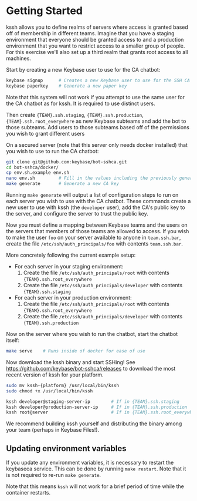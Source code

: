 # Getting Started

kssh allows you to define realms of servers where access is granted based off of
membership in different teams. Imagine that you have a staging environment that everyone should be granted access to and
a production environment that you want to restrict access to a smaller group of people. For this exercise we'll also set
up a third realm that grants root access to all machines. 

Start by creating a new Keybase user to use for the CA chatbot:

```bash
keybase signup      # Creates a new Keybase user to use for the SSH CA bot
keybase paperkey    # Generate a new paper key
```

Note that this system will not work if you attempt to use the same user for the CA chatbot as for kssh. It is required
to use distinct users. 

Then create `{TEAM}.ssh.staging`, `{TEAM}.ssh.production`, `{TEAM}.ssh.root_everywhere` as new Keybase subteams
and add the bot to those subteams. Add users to those subteams based off of the permissions you wish to grant
different users

On a secured server (note that this server only needs docker installed) that you wish to use to run the CA chatbot:

```bash
git clone git@github.com:keybase/bot-sshca.git
cd bot-sshca/docker/
cp env.sh.example env.sh
nano env.sh         # Fill in the values including the previously generated paper key
make generate       # Generate a new CA key
```

Running `make generate` will output a list of configuration steps to run on each server you wish to use with the CA chatbot. 
These commands create a new user to use with kssh (the `developer` user), add the CA's public key to the server, and 
configure the server to trust the public key. 

Now you must define a mapping between Keybase teams and the users on the servers that members of those teams are
allowed to access. If you wish to make the user `foo` on your server available to anyone in `team.ssh.bar`,
create the file `/etc/ssh/auth_principals/foo` with contents `team.ssh.bar`. 

More concretely following the current example setup:

* For each server in your staging environment:
  1. Create the file `/etc/ssh/auth_principals/root` with contents `{TEAM}.ssh.root_everywhere`
  2. Create the file `/etc/ssh/auth_principals/developer` with contents `{TEAM}.ssh.staging`
* For each server in your production environment:
  1. Create the file `/etc/ssh/auth_principals/root` with contents `{TEAM}.ssh.root_everywhere`
  2. Create the file `/etc/ssh/auth_principals/developer` with contents `{TEAM}.ssh.production`

Now on the server where you wish to run the chatbot, start the chatbot itself:

```bash
make serve    # Runs inside of docker for ease of use
```

Now download the kssh binary and start SSHing! See https://github.com/keybase/bot-sshca/releases to download the most 
recent version of kssh for your platform. 

```bash
sudo mv kssh-{platform} /usr/local/bin/kssh 
sudo chmod +x /usr/local/bin/kssh

kssh developer@staging-server-ip        # If in {TEAM}.ssh.staging
kssh developer@production-server-ip     # If in {TEAM}.ssh.production
kssh root@server                        # If in {TEAM}.ssh.root_everywhere
```

We recommend building kssh yourself and distributing the binary among your team (perhaps in Keybase Files!). 

## Updating environment variables

If you update any environment variables, it is necessary to restart the keybaseca service. This can be done 
by running `make restart`. Note that it is not required to re-run `make generate`. 

Note that this means `kssh` will not work for a brief period of time while the container restarts. 